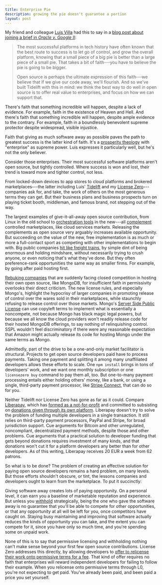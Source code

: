 ```yaml
---
title: Enterprise Pie
description: growing the pie doesn't guarantee a portion
layout: post
---
```


My friend and colleague [Luis Villa](https://villa.law) had this to say in a [blog post about joining a brief in _Oracle v. Google II_](https://blog.tidelift.com/why-we-submitted-a-legal-brief-to-the-supreme-court-this-week):

> The most successful platforms in tech history have often known that the best route to success is to let go of control, and grow the overall platform, knowing that a small piece of a big pie is better than a large piece of a small pie.  That takes a bit of faith---you have to believe the pie is going to be bigger.
>
> Open source is perhaps the ultimate expression of this faith---we believe that if we give our code away, we'll flourish.  And so we've built Tidelift with this in mind: we think the best way to do well in open source is to offer real value to enterprises, and focus on how we can support that.

There's faith that something incredible will happen, despite a lack of evidence.  For example, faith in the existence of Heaven and Hell.  And there's faith that something incredible will happen, despite ample evidence to the contrary.  For example, faith in a boundlessly benevolent supreme protector despite widespread, visible injustice.

Faith that giving as much software away as possible paves the path to greatest success is the latter kind of faith.  It's a [prosperity theology](https://en.wikipedia.org/wiki/Prosperity_theology) with "enterprise" as supreme power.  Luis expresses it particularly well, but he's not the only believer.

Consider those enterprises.  Their most successful software platforms aren't open source, but tightly controlled.  Where success is won and lost, their trend is toward more and tighter control, not less.

From locked-down devices to app stores to cloud platforms and brokered marketplaces---the latter including Luis' [Tidelift](https://tidelift.com) and my [License Zero](https://licensezero.com)---companies ask for, and take, the work of others on the most generous terms they can get.  But their business plans and business prospects turn on playing ticket booth, middleman, and famous brand, not stepping out of the way.

The largest examples of give-it-all-away open source contribution, from Linux in the old school to [orchestration tools](https://www.cncf.io/) in the new---all [complement](https://www.joelonsoftware.com/2002/06/12/strategy-letter-v/) controlled marketplaces, like cloud services markets.  Releasing the complements as open source very arguably increases available opportunity.  But succeeding on the value of the new, free implementation is as much or more a full-contact sport as competing with other implementations to begin with.  Big public companies [hit like freight trains](https://www.youtube.com/watch?v=_-vBO88oJ1Y), by simple dint of being enormous and holding mindshare, without necessarily trying to crush anyone, or even noticing that's what they've done.  But they often preference-rank opportunities the same way as smaller firms.  For example, by going after paid hosting first.

[Rebuking companies](https://blog.tidelift.com/2018s-new-open-source-licenses-will-they-work-should-they-work) that are suddenly facing closed competition in hosting their own open source, like MongoDB, for insufficient faith in permissivity overlooks their direct criticism.  The new license rules, and especially Mongo's, highlight the hypocrisy of larger companies in promoting release of control over the wares sold in their marketplaces, while staunchly refusing to release control over those markets.  Mongo's [Server Side Public License](https://www.mongodb.com/licensing/server-side-public-license) can use copyleft terms to implement what is essentially a noncompete, not because Mongo has black magic legal powers, but because we all know the cloud providers won't readily release code for their hosted MongoDB offerings, to say nothing of relinquishing control.  SSPL wouldn't feel discriminatory if there were any reasonable expectation that Amazon might actually release its code for hosting Mongo under the same terms as Mongo.

Admittedly, part of the drive to be a one-and-only market facilitator is structural.  Projects to get open source developers paid have to process payments.  Taking one payment and splitting it among many unaffiliated developers allows these efforts to scale.  One `npm install` brings in tons of developers' work, and we want one monthly subscription or one `licensezero buy` command to pay them all, too.  But one-to-many payment processing entails either holding others' money, like a bank, or using a single, third-party payment processor, like [Stripe Connect](https://stripe.com/connect), that can do so for you.

Neither Tidelift nor License Zero has gone as far as it could.  Compare [Liberapay](https://en.liberapay.com/), which has [formed as a not-for-profit](https://en.liberapay.com/about/) and committed to subsisting on [donations given through its own platform](https://en.liberapay.com/LiberapayOrg/).  Liberapay doesn't try to solve the problem of funding multiple developers in a single transaction.  It still relies on third-party payment processors, PayPal and Stripe, for broad jurisdiction support.  Cue arguments for Bitcoin and other unregulated, noncompliant, decentralized payment methods, despite those and other problems.  Cue arguments that a practical solution to developer funding that gets beyond donations requires investment of many kinds, and that donations won't cut it for a platform developers any better than for other developers.  As of this writing, Liberapay receives 20 EUR a week from 62 patrons.

So what is to be done?  The problem of creating an effective solution for paying open source developers remains a hard problem, on many levels.  But those efforts shouldn't obscure, or tint, the lessons companies and developers ought to learn from the marketplace.  To put it succinctly:

Giving software away creates lots of paying opportunity.  On a personal level, it can earn you a baseline of marketable reputation and experience.  But unless you [withhold](https://blog.licensezero.com/2018/03/05/withholding.html) strategically, being the one who gave the software away is no guarantee that you'll be able to compete for other opportunities, or that any opportunity at all will be left for you, once competitors have caught on.  Staying busy maintaining and improving that software actually reduces the kinds of opportunity you can take, and the extent you can compete for it, since you have only so much time, and you're spending some on unpaid work.

None of this is to say that permissive licensing and withholding nothing can't make sense beyond your first few open source contributions.  License Zero addresses this directly, by allowing developers to [offer to relicense their work onto permissive terms for a fee](https://guide.licensezero.com/#relicensing).  That kind of offer requires no faith that enterprises will reward independent developers for failing to follow their example.  When you relicense onto permissive terms through L0, you're not expecting to get paid.  You've already been paid, and been paid a price you set yourself.

